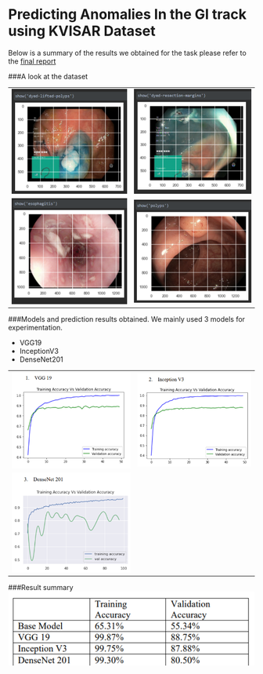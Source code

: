 # Predicting Anomalies In the GI track using KVISAR Dataset

Below is a summary of the results we obtained for the task please refer to the [final report](FinalReport.pdf) 

###A look at the dataset

| | |
| ----------- | ----------- |
| ![pred_1](readme_files/dataset1.PNG)     | ![pred_2](readme_files/dataset2.PNG)   |
| ![pred_3](readme_files/dataset3.PNG)  | ![pred_4](readme_files/dataset4.PNG)   |


###Models and prediction results obtained.
We mainly used 3 models for experimentation.

* VGG19
* InceptionV3
* DenseNet201

| | |
| ----------- | ----------- |
| ![pred_1](readme_files/model1.PNG)     | ![pred_2](readme_files/model2.PNG)   |
| ![pred_3](readme_files/model3.PNG)  |


###Result summary
![pred_4](readme_files/model4.PNG) 



